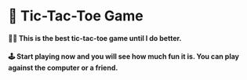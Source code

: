 # 👾 Tic-Tac-Toe Game

#### 🙌🏻 This is the best tic-tac-toe game until I do better.

#### 🕹 Start playing now and you will see how much fun it is. You can play against the computer or a friend.
